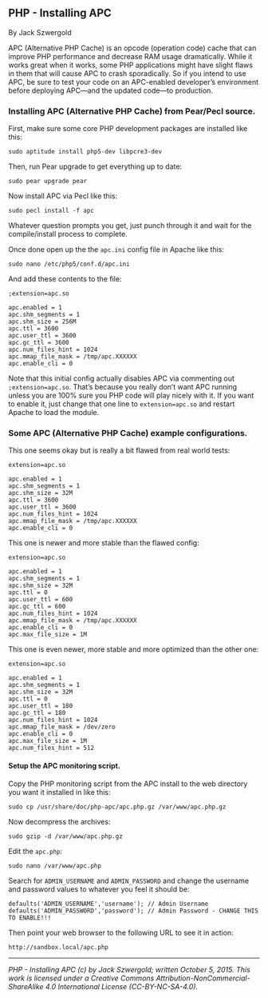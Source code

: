 ## PHP - Installing APC

By Jack Szwergold

APC (Alternative PHP Cache) is an opcode (operation code) cache that can improve PHP performance and decrease RAM usage dramatically. While it works great when it works, some PHP applications might have slight flaws in them that will cause APC to crash sporadically. So if you intend to use APC, be sure to test your code on an APC-enabled developer’s environment before deploying APC—and the updated code—to production.

### Installing APC (Alternative PHP Cache) from Pear/Pecl source.

First, make sure some core PHP development packages are installed like this:

    sudo aptitude install php5-dev libpcre3-dev

Then, run Pear upgrade to get everything up to date:

	sudo pear upgrade pear

Now install APC via Pecl like this:

    sudo pecl install -f apc

Whatever question prompts you get, just punch through it and wait for the compile/install process to complete.

Once done open up the the `apc.ini` config file in Apache like this:

	sudo nano /etc/php5/conf.d/apc.ini

And add these contents to the file:

	;extension=apc.so
	
	apc.enabled = 1
	apc.shm_segments = 1
	apc.shm_size = 256M
	apc.ttl = 3600
	apc.user_ttl = 3600
	apc.gc_ttl = 3600
	apc.num_files_hint = 1024
	apc.mmap_file_mask = /tmp/apc.XXXXXX
	apc.enable_cli = 0

Note that this initial config actually disables APC via commenting out `;extension=apc.so`. That’s because you really don’t want APC running unless you are 100% sure you PHP code will play nicely with it. If you want to enable it, just change that one line to `extension=apc.so` and restart Apache to load the module.

### Some APC (Alternative PHP Cache) example configurations.

This one seems okay but is really a bit flawed from real world tests:

	extension=apc.so
	
	apc.enabled = 1
	apc.shm_segments = 1
	apc.shm_size = 32M
	apc.ttl = 3600
	apc.user_ttl = 3600
	apc.num_files_hint = 1024
	apc.mmap_file_mask = /tmp/apc.XXXXXX
	apc.enable_cli = 0

This one is newer and more stable than the flawed config:

	extension=apc.so
	
	apc.enabled = 1
	apc.shm_segments = 1
	apc.shm_size = 32M
	apc.ttl = 0
	apc.user_ttl = 600
	apc.gc_ttl = 600
	apc.num_files_hint = 1024
	apc.mmap_file_mask = /tmp/apc.XXXXXX
	apc.enable_cli = 0
	apc.max_file_size = 1M

This one is even newer, more stable and more optimized than the other one:

	extension=apc.so
	
	apc.enabled = 1
	apc.shm_segments = 1
	apc.shm_size = 32M
	apc.ttl = 0
	apc.user_ttl = 180
	apc.gc_ttl = 180
	apc.num_files_hint = 1024
	apc.mmap_file_mask = /dev/zero
	apc.enable_cli = 0
	apc.max_file_size = 1M
	apc.num_files_hint = 512

#### Setup the APC monitoring script.

Copy the PHP monitoring script from the APC install to the web directory you want it installed in like this:

	sudo cp /usr/share/doc/php-apc/apc.php.gz /var/www/apc.php.gz

Now decompress the archives:

	sudo gzip -d /var/www/apc.php.gz

Edit the `apc.php`:

	sudo nano /var/www/apc.php

Search for `ADMIN_USERNAME` and `ADMIN_PASSWORD` and change the username and password values to whatever you feel it should be:

	defaults('ADMIN_USERNAME','username'); // Admin Username
	defaults('ADMIN_PASSWORD','password'); // Admin Password - CHANGE THIS TO ENABLE!!!

Then point your web browser to the following URL to see it in action:

    http://sandbox.local/apc.php

***

*PHP - Installing APC (c) by Jack Szwergold; written October 5, 2015. This work is licensed under a Creative Commons Attribution-NonCommercial-ShareAlike 4.0 International License (CC-BY-NC-SA-4.0).*
